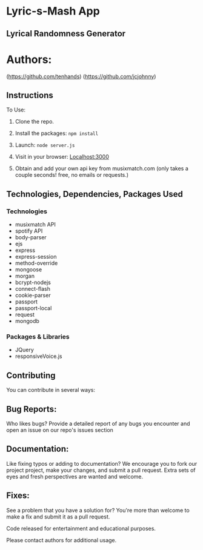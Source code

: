 # Lyric-s-Mash App

## Lyrical Randomness Generator

# Authors:
(https://github.com/tenhands)
(https://github.com/jcjohnny)

## Instructions

To Use:

1. Clone the repo.

2. Install the packages: `npm install`

3. Launch: `node server.js`

4. Visit in your browser: [Localhost:3000](http://Localhost:3000)

5. Obtain and add your own api key from musixmatch.com (only takes a couple seconds! free, no emails or requests.)

## Technologies, Dependencies, Packages Used

### Technologies

- musixmatch API
- spotify API
- body-parser
- ejs
- express
- express-session
- method-override
- mongoose
- morgan
- bcrypt-nodejs
- connect-flash
- cookie-parser
- passport
- passport-local
- request
- mongodb

### Packages & Libraries

- JQuery
- responsiveVoice.js




## Contributing

You can contribute in several ways:

## Bug Reports:

Who likes bugs? Provide a detailed report of any bugs you encounter and open an issue on our repo's issues section

## Documentation:

Like fixing typos or adding to documentation? We encourage you to fork our project project, make your changes, and submit a pull request. Extra sets of eyes and fresh perspectives are wanted and welcome.

## Fixes:

See a problem that you have a solution for? You're more than welcome to make a fix and submit it as a pull request.



Code released for entertainment and educational purposes.

Please contact authors for additional usage.
